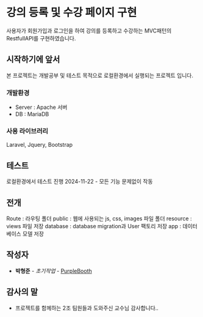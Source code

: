 # 강의 등록 및 수강 페이지 구현

사용자가 회원가입과 로그인을 하여 강의를 등록하고 수강하는 MVC패턴의 RestfullAPI를 구현하였습니다.

## 시작하기에 앞서

본 프로젝트는 개발공부 및 테스트 목적으로 로컬환경에서 실행되는 프로젝트 입니다.

### 개발환경

- Server : Apache 서버
- DB : MariaDB

### 사용 라이브러리
Laravel, Jquery, Bootstrap

## 테스트

로컬환경에서 테스트 진행
2024-11-22 - 모든 기능 문제없이 작동

## 전개

Route : 라우팅 폴더
public : 웹에 사용되는 js, css, images 파일 폴더
resource : views 파일 저장
database : database migration과 User 팩토리 저장
app : 데이터베이스 모델 저장

## 작성자

* **박형준** - *초기작업* - [PurpleBooth](https://github.com/parkhyoungjoon)

## 감사의 말

* 프로젝트를 함께하는 2조 팀원들과 도와주신 교수님 감사합니다..
